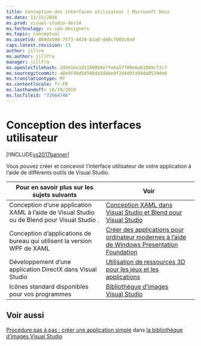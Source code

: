 ```yaml
---
title: Conception des interfaces utilisateur | Microsoft Docs
ms.date: 11/15/2016
ms.prod: visual-studio-dev14
ms.technology: vs-ide-designers
ms.topic: conceptual
ms.assetid: 880da508-7573-4434-b3a0-d48cf003c0a9
caps.latest.revision: 13
author: jillre
ms.author: jillfra
manager: jillfra
ms.openlocfilehash: 2dde1be1d11608b9e7fe6a57709e6ab1889cf3c7
ms.sourcegitcommit: a8e8f4bd5d508da34bbe9f2d4d9fa94da0539de0
ms.translationtype: MT
ms.contentlocale: fr-FR
ms.lasthandoff: 10/19/2019
ms.locfileid: "72664746"
---
```

# <a name="designing-user-interfaces"></a>Conception des interfaces utilisateur
[!INCLUDE[vs2017banner](../includes/vs2017banner.md)]

Vous pouvez créer et concevoir l’interface utilisateur de votre application à l’aide de différents outils de Visual Studio.

|Pour en savoir plus sur les sujets suivants|Voir|
|-------------------------|---------|
|Conception d’une application XAML à l’aide de Visual Studio ou de Blend pour Visual Studio   .|[Conception XAML dans Visual Studio et Blend pour Visual Studio](../designers/designing-xaml-in-visual-studio.md)|
|Conception d’applications de bureau qui utilisent la version WPF de XAML|[Créer des applications pour ordinateur modernes à l’aide de Windows Presentation Foundation](../designers/create-modern-desktop-applications-with-windows-presentation-foundation.md)|
|Développement d’une application DirectX dans Visual Studio|[Utilisation de ressources 3D pour les jeux et les applications](../designers/working-with-3-d-assets-for-games-and-apps.md)|
|Icônes standard disponibles pour vos programmes|[Bibliothèque d’images Visual Studio](../designers/the-visual-studio-image-library.md)|

## <a name="see-also"></a>Voir aussi
 [Procédure pas à pas : créer une application simple](../ide/walkthrough-create-a-simple-application-with-visual-csharp-or-visual-basic.md) dans [la bibliothèque d’images Visual Studio](../designers/the-visual-studio-image-library.md)
